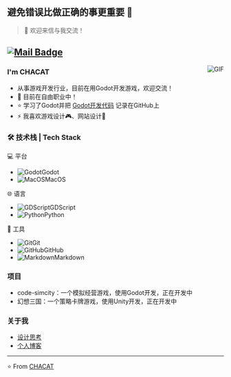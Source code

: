 ## 避免错误比做正确的事更重要 🤔

> 💬 欢迎来信与我交流！

[![Mail Badge](https://img.shields.io/badge/-chawf56@outlook.com-c14438?style=flat&logo=Gmail&logoColor=white&link=mailto:chawf56@outlook.com)](mailto:chawf56@outlook.com)
---
<img align="right" alt="GIF" src="https://blog-1259751088.cos.ap-shanghai.myqcloud.com/uPic/sjeh.gif" />

### I'm CHACAT

- 从事游戏开发行业，目前在用Godot开发游戏，欢迎交流！
- 🌱 目前在自由职业中！
- ⭐ 学习了Godot并把 [Godot开发代码](https://github.com/Chacat68/fygame) 记录在GitHub上
- ⚡ 我喜欢游戏设计🎮、网站设计👋

### 🛠 技术栈 | Tech Stack

💻 平台 &#160; 
- ![Godot](https://blog-1259751088.cos.ap-shanghai.myqcloud.com/uPic/Godot%20(1).png)Godot
- ![MacOS](https://blog-1259751088.cos.ap-shanghai.myqcloud.com/uPic/macOS%20(2).png)MacOS

🌐 语言 &#160; 
- ![GDScript](https://blog-1259751088.cos.ap-shanghai.myqcloud.com/uPic/code%20(2).png)GDScript
- ![Python](https://blog-1259751088.cos.ap-shanghai.myqcloud.com/uPic/Python%20(1).png)Python

🔧 工具 &#160;
- ![Git](https://blog-1259751088.cos.ap-shanghai.myqcloud.com/uPic/git%20(1).png)Git
- ![GitHub](https://blog-1259751088.cos.ap-shanghai.myqcloud.com/uPic/github%20(1).png)GitHub
- ![Markdown](https://blog-1259751088.cos.ap-shanghai.myqcloud.com/uPic/markdown-copy%20(1).png)Markdown

### 项目
- code-simcity：一个模拟经营游戏，使用Godot开发，正在开发中
- 幻想三国：一个策略卡牌游戏，使用Unity开发，正在开发中

### 关于我
- [设计思考](https://www.chawfoo.com/categories/%E8%AE%BE%E8%AE%A1%E6%80%9D%E8%80%83)
- [个人博客](https://www.chawfoo.com/about)

---

⭐️ From [CHACAT](https://github.com/Chacat68)
